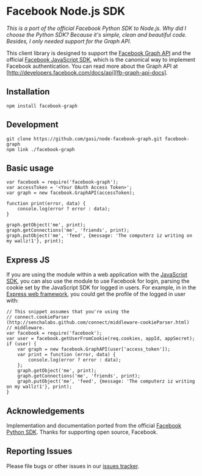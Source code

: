 Facebook Node.js SDK
====================

_This is a port of the official Facebook Python SDK to Node.js.
Why did I choose the Python SDK? Because it's simple, clean and beautiful code.
Besides, I only needed support for the Graph API._

This client library is designed to support the
[Facebook Graph API][fb-graph-api-docs] and the official
[Facebook JavaScript SDK][fb-js-sdk], which is the canonical way to implement
Facebook authentication. You can read more about the Graph API at
[http://developers.facebook.com/docs/api][fb-graph-api-docs].

Installation
------------

    npm install facebook-graph

Development
-----------

    git clone https://github.com/gasi/node-facebook-graph.git facebook-graph
    npm link ./facebook-graph

Basic usage
-----------

    var facebook = require('facebook-graph');
    var accessToken = '<Your OAuth Access Token>';
    var graph = new facebook.GraphAPI(accessToken);
    
    function print(error, data) {
        console.log(error ? error : data);
    }
    
    graph.getObject('me', print);
    graph.getConnections('me', 'friends', print);
    graph.putObject('me', 'feed', {message: 'The computerz iz writing on my wallz!1'}, print);

Express JS
----------

If you are using the module within a web application with the
[JavaScript SDK][fb-js-sdk], you can also use the module to use Facebook for
login, parsing the cookie set by the JavaScript SDK for logged in users.
For example, in in the [Express web framework][express-js], you could get the
profile of the logged in user with:


    // This snippet assumes that you're using the
    // connect.cookieParser (http://senchalabs.github.com/connect/middleware-cookieParser.html)
    // middleware.
    var facebook = require('facebook');
    var user = facebook.getUserFromCookie(req.cookies, appId, appSecret);
    if (user) {
        var graph = new facebook.GraphAPI(user['access_token']);
        var print = function (error, data) {
            console.log(error ? error : data);
        };
        graph.getObject('me', print);
        graph.getConnections('me', 'friends', print);
        graph.putObject('me', 'feed', {message: 'The computerz iz writing on my wallz!1'}, print);
    }


Acknowledgements
----------------

Implementation and documentation ported from the official
[Facebook Python SDK][fb-python-sdk].
Thanks for supporting open source, Facebook.

Reporting Issues
----------------

Please file bugs or other issues in our [issues tracker][issues].

[fb-js-sdk]: http://github.com/facebook/connect-js
[fb-graph-api-docs]: http://developers.facebook.com/docs/api
[fb-python-sdk]: http://github.com/facebook/python-sdk
[express-js]: http://expressjs.com
[issues]: https://github.com/gasi/node-facebook/issues
